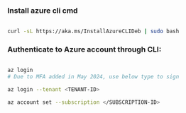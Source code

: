 ### Install azure cli cmd

```bash

curl -sL https://aka.ms/InstallAzureCLIDeb | sudo bash

```

### Authenticate to Azure account through CLI:

```bash

az login
# Due to MFA added in May 2024, use below type to sign

az login --tenant <TENANT-ID>

az account set --subscription </SUBSCRIPTION-ID>
```